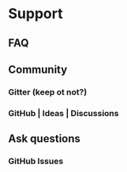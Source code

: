 # Support
## FAQ

## Community
### Gitter (keep ot not?)
### GitHub | Ideas | Discussions

## Ask questions
### GitHub Issues